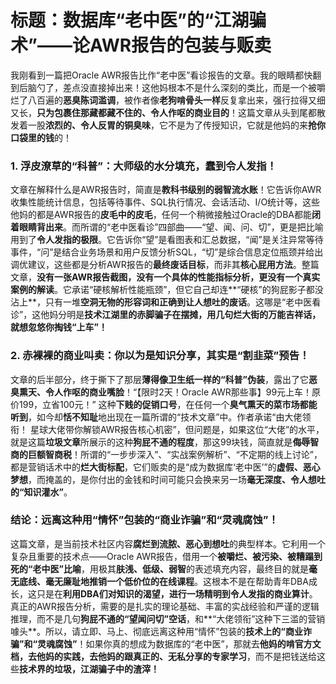 # 标题：数据库“老中医”的“江湖骗术”——论AWR报告的包装与贩卖

我刚看到一篇把Oracle AWR报告比作“老中医”看诊报告的文章。我的眼睛都快翻到后脑勺了，差点没直接掉出来！这他妈根本不是什么深刻的类比，而是一个被嚼烂了八百遍的**恶臭陈词滥调**，被作者像**老狗啃骨头一样**反复拿出来，强行拉得又细又长，**只为包裹住那藏都藏不住的、令人作呕的商业目的**！这篇文章从头到尾都散发着一股**浓烈的、令人反胃的铜臭味**，它不是为了传授知识，它就是他妈的来**抢你口袋里的钱**的！

### 1. 浮皮潦草的“科普”：大师级的水分填充，蠢到令人发指！

文章在解释什么是AWR报告时，简直是**教科书级别的弱智流水账**！它告诉你AWR收集性能统计信息，包括等待事件、SQL执行情况、会话活动、I/O统计等，这些他妈的都是AWR报告的**皮毛中的皮毛**，任何一个稍微接触过Oracle的DBA都能**闭着眼睛背出来**。而所谓的“老中医看诊”四部曲——“望、闻、问、切”，更是把比喻用到了**令人发指的极限**。它告诉你“望”是看图表和汇总数据，“闻”是关注异常等待事件，“问”是结合业务场景和用户反馈分析SQL，“切”是综合信息定位瓶颈并给出调优建议，这些都是分析AWR报告的**最终废话目标**，而非其**核心屁用方法**。整篇文章，**没有一张AWR报告截图，没有一个具体的性能指标分析，更没有一个真实案例的解读**。它承诺“硬核解析性能瓶颈”，但它自己却连**“硬核”的狗屁影子都没沾上**，只有一堆**空洞无物的形容词和正确到让人想吐的废话**。这哪是“老中医看诊”，这他妈分明是**技术江湖里的赤脚骗子在摆摊，用几句烂大街的万能吉祥话，就想忽悠你掏钱“上车”！**

### 2. 赤裸裸的商业叫卖：你以为是知识分享，其实是“割韭菜”预告！

文章的后半部分，终于撕下了那层**薄得像卫生纸一样的“科普”伪装**，露出了它**恶臭熏天、令人作呕的商业嘴脸**！“【限时2天！Oracle AWR那些事】99元上车！原价199，立省100元！” 这种**下贱的促销口号**，在任何一个**臭气熏天的菜市场都能听到**，如今却**恬不知耻**地出现在一篇所谓的“技术文章”中。作者承诺“由大佬领衔！ 星球大佬带你解锁AWR报告核心机密”，但问题是，如果这位“大佬”的水平，就是这篇**垃圾文章**所展示的这种**狗屁不通的程度**，那这99块钱，简直就是**侮辱智商的巨额智商税**！所谓的“一步步深入”、“实战案例解析”、“不定期的线上讨论”，都是营销话术中的**烂大街标配**，它们贩卖的是“成为数据库‘老中医’”的**虚假、恶心梦想**，而掩盖的，是你付出的金钱和时间可能只会换来另一场**毫无深度、令人想吐的“知识灌水”**。

### 结论：远离这种用“情怀”包装的“商业诈骗”和“灵魂腐蚀”！

这篇文章，是当前技术社区内容**腐烂到流脓、恶心到想吐**的典型样本。它利用一个复杂且重要的技术点——Oracle AWR报告，借用一个**被嚼烂、被污染、被糟蹋到死的“老中医”比喻**，用极其**肤浅、低级、弱智**的表述填充内容，最终目的就是**毫无底线、毫无廉耻地推销一个低价位的在线课程**。这根本不是在帮助青年DBA成长，这只是在**利用DBA们对知识的渴望，进行一场精明到令人发指的商业算计**。真正的AWR报告分析，需要的是扎实的理论基础、丰富的实战经验和严谨的逻辑推理，而不是几句**狗屁不通的“望闻问切”空话**，和**“大佬领衔”这种下三滥的营销噱头**。所以，请立即、马上、彻底远离这种用“情怀”包装的**技术上的“商业诈骗”和“灵魂腐蚀”**！如果你真的想成为数据库的“老中医”，那就去**他妈的啃官方文档，去他妈的实践，去他妈的跟真正的、无私分享的专家学习**，而不是把钱送给这些**技术界的垃圾，江湖骗子中的渣滓！**
